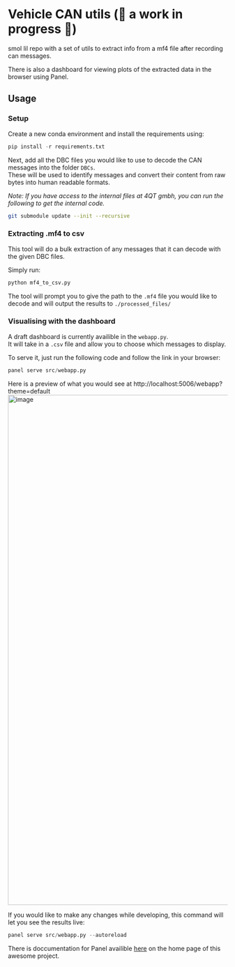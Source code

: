 # Vehicle CAN utils  (🚧 a work in progress 🚧) 
smol lil repo with a set of utils to extract info from a mf4 file after recording can messages.  

There is also a dashboard for viewing plots of the extracted data in the browser using Panel.

## Usage
### Setup

Create a new conda environment and install the requirements using:
```python
pip install -r requirements.txt
```

Next, add all the DBC files you would like to use to decode the CAN messages into the folder `DBCs`.  
These will be used to identify messages and convert their content from raw bytes into human readable formats.


*Note: If you have access to the internal files at 4QT gmbh, you can run the following to get the internal code.*

```bash
git submodule update --init --recursive
```


### Extracting .mf4 to csv
This tool will do a bulk extraction of any messages that it can decode with the given DBC files.  

Simply run:
```python
python mf4_to_csv.py
```

The tool will prompt you to give the path to the `.mf4` file you would like to decode and will output the results to `./processed_files/`

### Visualising with the dashboard
A draft dashboard is currently availible in the `webapp.py`.  
It will take in a `.csv` file and allow you to choose which messages to display. 

To serve it, just run the following code and follow the link in your browser:
```python
panel serve src/webapp.py
```

Here is a preview of what you would see at http://localhost:5006/webapp?theme=default 
<img width="1170" alt="image" src="https://github.com/user-attachments/assets/f5cd65bf-815f-4611-9185-afcfc6308789">


If you would like to make any changes while developing, this command will let you see the results live:
```python
panel serve src/webapp.py --autoreload
```
There is doccumentation for Panel availible [here](https://panel.holoviz.org) on the home page of this awesome project. 


